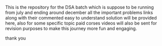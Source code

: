 This is the repository for the DSA batch which is suppose to be running from july and ending around december all the important problems links along with their commented easy to understand solution will be provided here, also for some specific topic paid corses videos will also be sent for revision purposes to make this journey more fun and engaging. 




thank you
